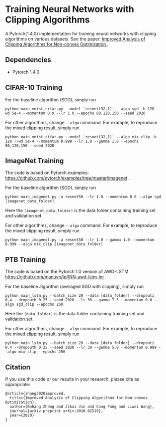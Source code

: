 # Training Neural Networks with Clipping Algorithms

A Pytorch(1.4.0) implementation for training neural networks with clipping algorithms on various datasets.  See the paper:  [ Improved Analysis of Clipping Algorithms for Non-convex Optimization ]( https://arxiv.org/abs/2010.02519 ).

## Dependencies

- Pytorch 1.4.0

## CIFAR-10 Training

For the baseline algorithm (SGD), simply run

```
python main_mnist_cifar.py --model 'resnet(32,1)' --algo sgd -b 128 --wd 5e-4 --momentum 0.9 --lr 1.0 --epochs 80,120,150 --seed 2020
```

For other algorithms, change `--algo` command. For example, to reproduce the mixed clipping result, simply run

```
python main_mnist_cifar.py --model 'resnet(32,1)' --algo mix_clip -b 128 --wd 5e-4 --momentum 0.999 --lr 1.0 --gamma 1.0 --epochs 80,120,150 --seed 2020
```

## ImageNet Training

The code is based on Pytorch examples:  https://github.com/pytorch/examples/tree/master/imagenet .

For the baseline algorithm (SGD), simply run

```
python main_imagenet.py -a resnet50 --lr 1.0 --momentum 0.9 --algo sgd [imagenet_data_folder]
```

Here the `[imagenet_data_folder]` is the data folder containing training set and validation set.

For other algorithms, change `--algo` command. For example, to reproduce the mixed clipping result, simply run

```
python main_imagenet.py -a resnet50 --lr 1.0 --gamma 1.0 --momentum 0.999 --algo mix_clip [imagenet_data_folder]
```

## PTB Training

The code is based on the Pytorch 1.0 version of AWD-LSTM:  https://github.com/manuvn/lpRNN-awd-lstm-lm .

For the baseline algorithm (averaged SGD with clipping), simply run

```
python main_lstm.py --batch_size 20 --data [data_folder] --dropouti 0.4 --dropouth 0.25 --seed 2020 --lr 30 --gamma 7.5 --momentum 0.0 --algo sgd_clip --epochs 250
```

Here the `[data_folder]` is the data folder containing training set and validation set.

For other algorithms, change `--algo` command. For example, to reproduce the mixed clipping result, simply run

```
python main_lstm.py --batch_size 20 --data [data_folder] --dropouti 0.4 --dropouth 0.25 --seed 2020 --lr 30 --gamma 5.0 --momentum 0.999 --algo mix_clip --epochs 250
```

##  Citation

If you use this code or our results in your research, please cite as appropriate: 

```
@article{zhang2020improved,
  title={Improved Analysis of Clipping Algorithms for Non-convex Optimization}, 
  author={Bohang Zhang and Jikai Jin and Cong Fang and Liwei Wang},
  journal={arXiv preprint arXiv:2010.02519},
  year={2020}
}
```

